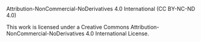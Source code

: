 Attribution-NonCommercial-NoDerivatives 4.0 International (CC BY-NC-ND 4.0)

This work is licensed under a Creative Commons Attribution-NonCommercial-NoDerivatives 4.0 International License.
